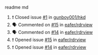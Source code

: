readme md


<!--START_SECTION:activity--> 
1. ❗️ Closed issue [#1](https://github.com/gunboy001/hkd/issues/1) in [gunboy001/hkd](https://github.com/gunboy001/hkd)
2. 🗣 Commented on [#15](https://github.com/eafer/rdrview/issues/15) in [eafer/rdrview](https://github.com/eafer/rdrview)
3. 🗣 Commented on [#14](https://github.com/eafer/rdrview/issues/14) in [eafer/rdrview](https://github.com/eafer/rdrview)
4. ❗️ Opened issue [#15](https://github.com/eafer/rdrview/issues/15) in [eafer/rdrview](https://github.com/eafer/rdrview)
5. ❗️ Opened issue [#14](https://github.com/eafer/rdrview/issues/14) in [eafer/rdrview](https://github.com/eafer/rdrview)
<!--END_SECTION:activity-->
